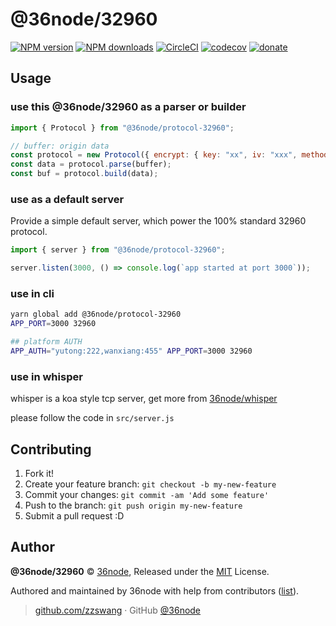 # @36node/32960

[![NPM version](https://img.shields.io/npm/v/@36node/32960.svg?style=flat)](https://npmjs.com/package/@36node/32960)
[![NPM downloads](https://img.shields.io/npm/dm/@36node/32960.svg?style=flat)](https://npmjs.com/package/@36node/32960)
[![CircleCI](https://circleci.com/gh/36node/@36node/32960/tree/master.svg?style=shield)](https://circleci.com/gh/36node/@36node/32960/tree/master)
[![codecov](https://codecov.io/gh/36node/@36node/32960/branch/master/graph/badge.svg)](https://codecov.io/gh/36node/@36node/32960)
[![donate](https://img.shields.io/badge/$-donate-ff69b4.svg?maxAge=2592000&style=flat)](https://github.com/36node/donate)

## Usage

### use this @36node/32960 as a parser or builder

```js
import { Protocol } from "@36node/protocol-32960";

// buffer: origin data
const protocol = new Protocol({ encrypt: { key: "xx", iv: "xxx", method: "AES128" } });
const data = protocol.parse(buffer);
const buf = protocol.build(data);
```

### use as a default server

Provide a simple default server, which power the 100% standard 32960 protocol.

```js
import { server } from "@36node/protocol-32960";

server.listen(3000, () => console.log(`app started at port 3000`));
```

### use in cli

```sh
yarn global add @36node/protocol-32960
APP_PORT=3000 32960

## platform AUTH
APP_AUTH="yutong:222,wanxiang:455" APP_PORT=3000 32960
```

### use in whisper

whisper is a koa style tcp server, get more from [36node/whisper](https://github.com/36node/whisper)

please follow the code in `src/server.js`

## Contributing

1. Fork it!
2. Create your feature branch: `git checkout -b my-new-feature`
3. Commit your changes: `git commit -am 'Add some feature'`
4. Push to the branch: `git push origin my-new-feature`
5. Submit a pull request :D

## Author

**@36node/32960** © [36node](https://github.com/36node), Released under the [MIT](./LICENSE) License.

Authored and maintained by 36node with help from contributors ([list](https://github.com/36node/@36node/32960/contributors)).

> [github.com/zzswang](https://github.com/zzswang) · GitHub [@36node](https://github.com/36node)

